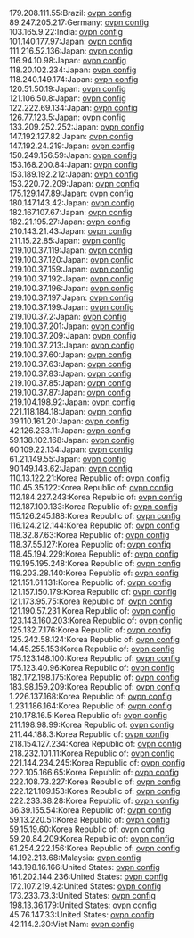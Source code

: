 179.208.111.55:Brazil: [ovpn config](vpn/179_208_111_55.ovpn)  
89.247.205.217:Germany: [ovpn config](vpn/89_247_205_217.ovpn)  
103.165.9.22:India: [ovpn config](vpn/103_165_9_22.ovpn)  
101.140.177.97:Japan: [ovpn config](vpn/101_140_177_97.ovpn)  
111.216.52.136:Japan: [ovpn config](vpn/111_216_52_136.ovpn)  
116.94.10.98:Japan: [ovpn config](vpn/116_94_10_98.ovpn)  
118.20.102.234:Japan: [ovpn config](vpn/118_20_102_234.ovpn)  
118.240.149.174:Japan: [ovpn config](vpn/118_240_149_174.ovpn)  
120.51.50.19:Japan: [ovpn config](vpn/120_51_50_19.ovpn)  
121.106.50.8:Japan: [ovpn config](vpn/121_106_50_8.ovpn)  
122.222.69.134:Japan: [ovpn config](vpn/122_222_69_134.ovpn)  
126.77.123.5:Japan: [ovpn config](vpn/126_77_123_5.ovpn)  
133.209.252.252:Japan: [ovpn config](vpn/133_209_252_252.ovpn)  
147.192.127.82:Japan: [ovpn config](vpn/147_192_127_82.ovpn)  
147.192.24.219:Japan: [ovpn config](vpn/147_192_24_219.ovpn)  
150.249.156.59:Japan: [ovpn config](vpn/150_249_156_59.ovpn)  
153.168.200.84:Japan: [ovpn config](vpn/153_168_200_84.ovpn)  
153.189.192.212:Japan: [ovpn config](vpn/153_189_192_212.ovpn)  
153.220.72.209:Japan: [ovpn config](vpn/153_220_72_209.ovpn)  
175.129.147.89:Japan: [ovpn config](vpn/175_129_147_89.ovpn)  
180.147.143.42:Japan: [ovpn config](vpn/180_147_143_42.ovpn)  
182.167.107.67:Japan: [ovpn config](vpn/182_167_107_67.ovpn)  
182.21.195.27:Japan: [ovpn config](vpn/182_21_195_27.ovpn)  
210.143.21.43:Japan: [ovpn config](vpn/210_143_21_43.ovpn)  
211.15.22.85:Japan: [ovpn config](vpn/211_15_22_85.ovpn)  
219.100.37.119:Japan: [ovpn config](vpn/219_100_37_119.ovpn)  
219.100.37.120:Japan: [ovpn config](vpn/219_100_37_120.ovpn)  
219.100.37.159:Japan: [ovpn config](vpn/219_100_37_159.ovpn)  
219.100.37.192:Japan: [ovpn config](vpn/219_100_37_192.ovpn)  
219.100.37.196:Japan: [ovpn config](vpn/219_100_37_196.ovpn)  
219.100.37.197:Japan: [ovpn config](vpn/219_100_37_197.ovpn)  
219.100.37.199:Japan: [ovpn config](vpn/219_100_37_199.ovpn)  
219.100.37.2:Japan: [ovpn config](vpn/219_100_37_2.ovpn)  
219.100.37.201:Japan: [ovpn config](vpn/219_100_37_201.ovpn)  
219.100.37.209:Japan: [ovpn config](vpn/219_100_37_209.ovpn)  
219.100.37.213:Japan: [ovpn config](vpn/219_100_37_213.ovpn)  
219.100.37.60:Japan: [ovpn config](vpn/219_100_37_60.ovpn)  
219.100.37.63:Japan: [ovpn config](vpn/219_100_37_63.ovpn)  
219.100.37.83:Japan: [ovpn config](vpn/219_100_37_83.ovpn)  
219.100.37.85:Japan: [ovpn config](vpn/219_100_37_85.ovpn)  
219.100.37.87:Japan: [ovpn config](vpn/219_100_37_87.ovpn)  
219.104.198.92:Japan: [ovpn config](vpn/219_104_198_92.ovpn)  
221.118.184.18:Japan: [ovpn config](vpn/221_118_184_18.ovpn)  
39.110.161.20:Japan: [ovpn config](vpn/39_110_161_20.ovpn)  
42.126.233.11:Japan: [ovpn config](vpn/42_126_233_11.ovpn)  
59.138.102.168:Japan: [ovpn config](vpn/59_138_102_168.ovpn)  
60.109.22.134:Japan: [ovpn config](vpn/60_109_22_134.ovpn)  
61.21.149.55:Japan: [ovpn config](vpn/61_21_149_55.ovpn)  
90.149.143.62:Japan: [ovpn config](vpn/90_149_143_62.ovpn)  
110.13.122.21:Korea Republic of: [ovpn config](vpn/110_13_122_21.ovpn)  
110.45.35.122:Korea Republic of: [ovpn config](vpn/110_45_35_122.ovpn)  
112.184.227.243:Korea Republic of: [ovpn config](vpn/112_184_227_243.ovpn)  
112.187.100.133:Korea Republic of: [ovpn config](vpn/112_187_100_133.ovpn)  
115.126.245.188:Korea Republic of: [ovpn config](vpn/115_126_245_188.ovpn)  
116.124.212.144:Korea Republic of: [ovpn config](vpn/116_124_212_144.ovpn)  
118.32.87.63:Korea Republic of: [ovpn config](vpn/118_32_87_63.ovpn)  
118.37.55.127:Korea Republic of: [ovpn config](vpn/118_37_55_127.ovpn)  
118.45.194.229:Korea Republic of: [ovpn config](vpn/118_45_194_229.ovpn)  
119.195.195.248:Korea Republic of: [ovpn config](vpn/119_195_195_248.ovpn)  
119.203.28.140:Korea Republic of: [ovpn config](vpn/119_203_28_140.ovpn)  
121.151.61.131:Korea Republic of: [ovpn config](vpn/121_151_61_131.ovpn)  
121.157.150.179:Korea Republic of: [ovpn config](vpn/121_157_150_179.ovpn)  
121.173.95.75:Korea Republic of: [ovpn config](vpn/121_173_95_75.ovpn)  
121.190.57.231:Korea Republic of: [ovpn config](vpn/121_190_57_231.ovpn)  
123.143.160.203:Korea Republic of: [ovpn config](vpn/123_143_160_203.ovpn)  
125.132.7.176:Korea Republic of: [ovpn config](vpn/125_132_7_176.ovpn)  
125.242.58.124:Korea Republic of: [ovpn config](vpn/125_242_58_124.ovpn)  
14.45.255.153:Korea Republic of: [ovpn config](vpn/14_45_255_153.ovpn)  
175.123.148.100:Korea Republic of: [ovpn config](vpn/175_123_148_100.ovpn)  
175.123.40.96:Korea Republic of: [ovpn config](vpn/175_123_40_96.ovpn)  
182.172.198.175:Korea Republic of: [ovpn config](vpn/182_172_198_175.ovpn)  
183.98.159.209:Korea Republic of: [ovpn config](vpn/183_98_159_209.ovpn)  
1.226.137.168:Korea Republic of: [ovpn config](vpn/1_226_137_168.ovpn)  
1.231.186.164:Korea Republic of: [ovpn config](vpn/1_231_186_164.ovpn)  
210.178.16.5:Korea Republic of: [ovpn config](vpn/210_178_16_5.ovpn)  
211.198.98.99:Korea Republic of: [ovpn config](vpn/211_198_98_99.ovpn)  
211.44.188.3:Korea Republic of: [ovpn config](vpn/211_44_188_3.ovpn)  
218.154.127.234:Korea Republic of: [ovpn config](vpn/218_154_127_234.ovpn)  
218.232.101.11:Korea Republic of: [ovpn config](vpn/218_232_101_11.ovpn)  
221.144.234.245:Korea Republic of: [ovpn config](vpn/221_144_234_245.ovpn)  
222.105.166.65:Korea Republic of: [ovpn config](vpn/222_105_166_65.ovpn)  
222.108.73.227:Korea Republic of: [ovpn config](vpn/222_108_73_227.ovpn)  
222.121.109.153:Korea Republic of: [ovpn config](vpn/222_121_109_153.ovpn)  
222.233.38.28:Korea Republic of: [ovpn config](vpn/222_233_38_28.ovpn)  
36.39.155.54:Korea Republic of: [ovpn config](vpn/36_39_155_54.ovpn)  
59.13.220.51:Korea Republic of: [ovpn config](vpn/59_13_220_51.ovpn)  
59.15.19.60:Korea Republic of: [ovpn config](vpn/59_15_19_60.ovpn)  
59.20.84.209:Korea Republic of: [ovpn config](vpn/59_20_84_209.ovpn)  
61.254.222.156:Korea Republic of: [ovpn config](vpn/61_254_222_156.ovpn)  
14.192.213.68:Malaysia: [ovpn config](vpn/14_192_213_68.ovpn)  
143.198.16.166:United States: [ovpn config](vpn/143_198_16_166.ovpn)  
161.202.144.236:United States: [ovpn config](vpn/161_202_144_236.ovpn)  
172.107.219.42:United States: [ovpn config](vpn/172_107_219_42.ovpn)  
173.233.73.3:United States: [ovpn config](vpn/173_233_73_3.ovpn)  
198.13.36.179:United States: [ovpn config](vpn/198_13_36_179.ovpn)  
45.76.147.33:United States: [ovpn config](vpn/45_76_147_33.ovpn)  
42.114.2.30:Viet Nam: [ovpn config](vpn/42_114_2_30.ovpn)  
